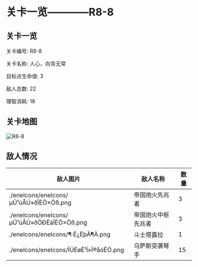 # 关卡一览————R8-8


## 关卡一览

关卡编号: R8-8

关卡名称: 人心，向背无常

目标点生命值: 3

敌人总数: 22

理智消耗: 18


## 关卡地图
![R8-8](./oprMap/R8-8.png)

## 敌人情况

| 敌人图片 | 敌人名称 | 数量  |
|---------|-----|-----|
| ./eneIcons/eneIcons/µÛ¹úÅÚ»ðÏÈÕ×Õß.png| 帝国炮火先兆者  |   3  |
| ./eneIcons/eneIcons/µÛ¹úÅÚ»ðÖÐÊàÏÈÕ×Õß.png| 帝国炮火中枢先兆者  |   3  |
| ./eneIcons/eneIcons/¶·Ê¿ËþÂ¶À­.png| 斗士塔露拉  |   1  |
| ./eneIcons/eneIcons/ÎÚÈøË¹Í»Ï®åóÊÖ.png| 乌萨斯突袭弩手  |   15  |
